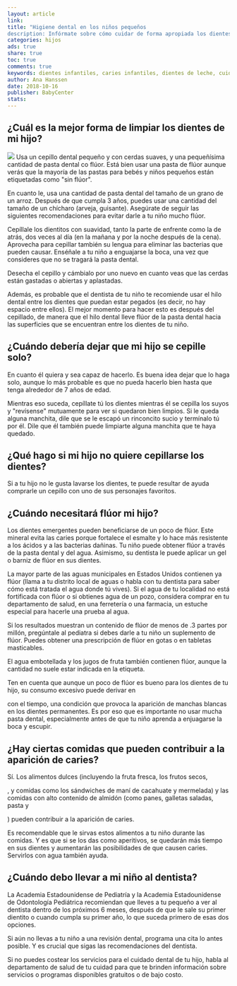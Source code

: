 ```yaml
---
layout: article
link: 
title: "Higiene dental en los niños pequeños
description: Infórmate sobre cómo cuidar de forma apropiada los dientes de tu hijo y cuándo comenzar sus revisiones dentales."
categories: hijos
ads: true
share: true
toc: true
comments: true
keywords: dientes infantiles, caries infantiles, dientes de leche, cuidado dientes infantiles, cuidado dientes niños, cepillado dientes
author: Ana Hanssen
date: 2018-10-16
publisher: BabyCenter
stats: 
---
```

## ¿Cuál es la mejor forma de limpiar los dientes de mi hijo?
![](http://familiasana.info/images/hijos/92275687_wide.jpg)
Usa un cepillo dental pequeño y con cerdas suaves, y una pequeñísima cantidad de pasta dental co flúor. Está bien usar una pasta de flúor aunque verás que la mayoría de las pastas para bebés y niños pequeños están etiquetadas como "sin flúor".

En cuanto le, usa una cantidad de pasta dental del tamaño de un grano de un arroz. Después de que cumpla 3 años, puedes usar una cantidad del tamaño de un chícharo (arveja, guisante). Asegúrate de seguir las siguientes recomendaciones para evitar darle a tu niño mucho flúor.

Cepíllale los dientitos con suavidad, tanto la parte de enfrente como la de atrás, dos veces al día (en la mañana y por la noche después de la cena). Aprovecha para cepillar también su lengua para eliminar las bacterias que pueden causar. Enséñale a tu niño a enguajarse la boca, una vez que consideres que no se tragará la pasta dental.

Desecha el cepillo y cámbialo por uno nuevo en cuanto veas que las cerdas están gastadas o abiertas y aplastadas.

Además, es probable que el dentista de tu niño te recomiende usar el hilo dental entre los dientes que puedan estar pegados (es decir, no hay espacio entre ellos). El mejor momento para hacer esto es después del cepillado, de manera que el hilo dental lleve flúor de la pasta dental hacia las superficies que se encuentran entre los dientes de tu niño.

## ¿Cuándo debería dejar que mi hijo se cepille solo?

En cuanto él quiera y sea capaz de hacerlo. Es buena idea dejar que lo haga solo, aunque lo más probable es que no pueda hacerlo bien hasta que tenga alrededor de 7 años de edad.

Mientras eso suceda, cepíllate tú los dientes mientras él se cepilla los suyos y "revísense" mutuamente para ver si quedaron bien limpios. Si le queda alguna manchita, dile que se le escapó un rinconcito sucio y termínalo tú por él. Dile que él también puede limpiarte alguna manchita que te haya quedado.

## ¿Qué hago si mi hijo no quiere cepillarse los dientes?

Si a tu hijo no le gusta lavarse los dientes, te puede resultar de ayuda comprarle un cepillo con uno de sus personajes favoritos.


## ¿Cuándo necesitará flúor mi hijo?

Los dientes emergentes pueden beneficiarse de un poco de flúor. Este mineral evita las caries porque fortalece el esmalte y lo hace más resistente a los ácidos y a las bacterias dañinas. Tu niño puede obtener flúor a través de la pasta dental y del agua. Asimismo, su dentista le puede aplicar un gel o barniz de flúor en sus dientes.

La mayor parte de las aguas municipales en Estados Unidos contienen ya flúor (llama a tu distrito local de aguas o habla con tu dentista para saber cómo está tratada el agua donde tú vives). Si el agua de tu localidad no está fortificada con flúor o si obtienes agua de un pozo, considera comprar en tu departamento de salud, en una ferretería o una farmacia, un estuche especial para hacerle una prueba al agua.

Si los resultados muestran un contenido de flúor de menos de .3 partes por millón, pregúntale al pediatra si debes darle a tu niño un suplemento de flúor. Puedes obtener una prescripción de flúor en gotas o en tabletas masticables.

El agua embotellada y los jugos de fruta también contienen flúor, aunque la cantidad no suele estar indicada en la etiqueta.

Ten en cuenta que aunque un poco de flúor es bueno para los dientes de tu hijo, su consumo excesivo puede derivar en

con el tiempo, una condición que provoca la aparición de manchas blancas en los dientes permanentes. Es por eso que es importante no usar mucha pasta dental, especialmente antes de que tu niño aprenda a enjuagarse la boca y escupir.

## ¿Hay ciertas comidas que pueden contribuir a la aparición de caries?

Sí. Los alimentos dulces (incluyendo la fruta fresca, los frutos secos,

, y comidas como los sándwiches de maní de cacahuate y mermelada) y las comidas con alto contenido de almidón (como panes, galletas saladas, pasta y

) pueden contribuir a la aparición de caries.

Es recomendable que le sirvas estos alimentos a tu niño durante las comidas. Y es que si se los das como aperitivos, se quedarán más tiempo en sus dientes y aumentarán las posibilidades de que causen caries. Servirlos con agua también ayuda.

## ¿Cuándo debo llevar a mi niño al dentista?

La Academia Estadounidense de Pediatría y la Academia Estadounidense de Odontología Pediátrica recomiendan que lleves a tu pequeño a ver al dentista dentro de los próximos 6 meses, después de que le sale su primer dientito o cuando cumpla su primer año, lo que suceda primero de esas dos opciones.

Si aún no llevas a tu niño a una revisión dental, programa una cita lo antes posible. Y es crucial que sigas las recomendaciones del dentista.

Si no puedes costear los servicios para el cuidado dental de tu hijo, habla al departamento de salud de tu cuidad para que te brinden información sobre servicios o programas disponibles gratuitos o de bajo costo.
